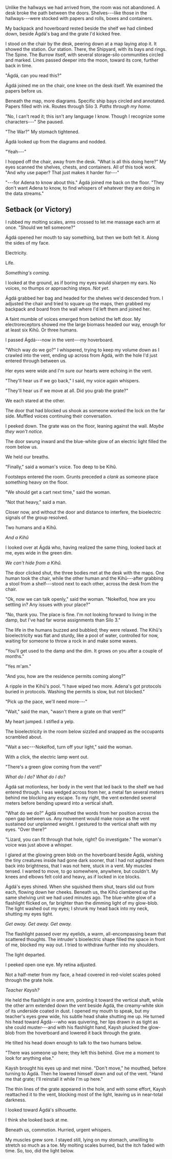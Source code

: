 Unlike the hallways we had arrived from, the room was not abandoned.
A desk broke the path between the doors.
Shelves---like those in the hallways---were stocked with papers and rolls, boxes and containers.

My backpack and hoverboard rested beside the shelf we had climbed down, beside Ágdá's bag and the grate I'd kicked free.

I stood on the chair by the desk, peering down at a map laying atop it.
It showed the station. *Our* station.
There, the Shipyard, with its bays and rings.
The Spine.
The Burrow itself, with several storage-silo communities circled and marked.
Lines passed deeper into the moon, toward its core, further back in time.

<!-- TODO: Sase emotional reaction -->

"Ágdá, can you read this?"

Ágdá joined me on the chair, one knee on the desk itself.
We examined the papers before us.

Beneath the map, more diagrams.
Specific ship bays circled and annotated.
Papers filled with ink.
Routes through Silo 3.
*Paths through my home.*

"No, I can't read it; this isn't any language I know. Though I recognize some characters---" She paused.

"The War?" My stomach tightened.

Ágdá looked up from the diagrams and nodded.

"Yeah---"

I hopped off the chair, away from the desk.
"What is all this doing here?"
My eyes scanned the shelves, chests, and containers.
All of this took work.
"And why use paper? That just makes it harder for---"

"---for Adena to know about this."
Ágdá joined me back on the floor.
"They don't want Adena to know, to find whispers of whatever they are doing in the data streams."

## Setback (or Victory)
I rubbed my molting scales, arms crossed to let me massage each arm at once.
"Should we tell someone?"

Ágdá opened her mouth to say something, but then we both felt it.
Along the sides of my face.

Electricity.

Life.

*Something's coming.*

<!-- TODO: establish how Sase got down from the vent -->

I looked at the ground, as if boring my eyes would sharpen my ears.
No voices, no thumps or approaching steps.
*Not yet.*

Ágdá grabbed her bag and headed for the shelves we'd descended from.
I adjusted the chair and tried to square up the maps, then grabbed my backpack and board from the wall where I'd left them and joined her.

A faint mumble of voices emerged from behind the left door.
My electroreceptors showed me the large biomass headed our way, enough for at least six Kihû.
Or three humans.

I passed Ágdá---now in the vent---my hoverboard.

"Which way do we go?" I whispered, trying to keep my volume down as I crawled into the vent, ending up across from Ágdá, with the hole I'd just entered through between us.

Her eyes were wide and I'm sure our hearts were echoing in the vent.

"They'll hear us if we go back," I said, my voice again whispers.

"They'll hear us if we move at all. Did you grab the grate?"

We each stared at the other.

The door that had blocked us shook as someone worked the lock on the far side. Muffled voices continuing their conversation.

I peeked down.
The grate was on the floor, leaning against the wall.
*Maybe they won't notice.*

The door swung inward and the blue-white glow of an electric light filled the room below us.

We held our breaths.

"Finally," said a woman's voice. Too deep to be Kihû.

Footsteps entered the room.
Grunts preceded a *clank* as someone place something heavy on the floor.

"We should get a cart next time," said the woman.

"Not that heavy," said a man.

Closer now, and without the door and distance to interfere, the bioelectric signals of the group resolved.

Two humans and a Kihû.

*And a Kihû*

I looked over at Ágdá who, having realized the same thing, looked back at me, eyes wide in the green dim.

*We can't hide from a Kihû.*

The door clicked shut, the three bodies met at the desk with the maps. One human took the chair, while the other human and the Kihû---after grabbing a stool from a shelf---stood next to each other, across the desk from the chair.

"Ok, now we can talk openly," said the woman. "Nokelfod, how are you settling in? Any issues with your place?"

"No, thank you. The place is fine. I'm not looking forward to living in the damp, but I've had far worse assignments than Silo 3."

The life in the humans buzzed and bubbled; they were relaxed.
The Kihû's bioelectricity was flat and sturdy, like a pool of water, controlled for now, waiting for someone to throw a rock in and make some waves.

"You'll get used to the damp and the dim. It grows on you after a couple of months."

"Yes m'am."

"And you, how are the residence permits coming along?"

A ripple in the Kihû's pool. "I have wiped two more. Adena's got protocols buried in protocols. Washing the permits is slow, but not blocked."

"Pick up the pace, we'll need more---"

"Wait," said the man, "wasn't there a grate on that vent?"

My heart jumped. I stifled a yelp.

The bioelectricity in the room below sizzled and snapped as the occupants scrambled about.

"Wait a sec---Nokelfod, turn off your light," said the woman.

With a click, the electric lamp went out.

"There's a green glow coming from the vent!"

*What do I do? What do I do?*

Ágdá sat motionless, her body in the vent that led back to the shelf we had entered through.
I was wedged across from her, a metal fan several meters behind me blocking any escape.
To my right, the vent extended several meters before bending upward into a vertical shaft.

"What do we do?" Ágdá mouthed the words from her position across the open gap between us.
Any movement would make noise as the vent sustained our unplanned weight.
I gestured to the vertical shaft with my eyes. "Over there?"

<!-- TODO: More emotional tells from Ágdá and Sase -->

<!-- TODO: what's a good derogatory term humans could use for Kihû? -->
"Lizard, you can fit through that hole, right? Go investigate."
The woman's voice was just above a whisper.

I glared at the glowing green blob on the hoverboard beside Ágdá, wishing the tiny creatures inside had gone dark sooner, that I had not agitated them back into brightness, that I was not here, stuck in a vent.
My muscles tensed. I wanted to move, to go somewhere, anywhere, but couldn't. My knees and elbows felt cold and heavy, as if locked in ice blocks.

Ágdá's eyes shined. When she squished them shut, tears slid out from each, flowing down her cheeks.
Beneath us, the Kihû clambered up the same shelving unit we had used minutes ago.
The blue-white glow of a flashlight flicked on, far brighter than the dimming light of my glow-blob.
The light washed out my eyes; I shrunk my head back into my neck, shutting my eyes tight.

*Get away. Get away. Get away.*

The flashlight passed over my eyelids, a warm, all-encompassing beam that scattered thoughts. The intruder's bioelectric shape filled the space in front of me, blocked my way out.
I tried to withdraw further into my shoulders.

The light departed.

I peeked open one eye. My retina adjusted.

Not a half-meter from my face, a head covered in red-violet scales poked through the grate hole.

*Teacher Kaysh?*

He held the flashlight in one arm, pointing it toward the vertical shaft, while the other arm extended down the vent beside Ágdá, the creamy-white skin of its underside coated in dust.
I opened my mouth to speak, but my teacher's eyes grew wide, his subtle head shake shutting me up.
He turned his head toward Ágdá---who was quivering, her lips drawn in as tight as she could muster---and with his flashlight hand, Kaysh plucked the glow-blob from the hoverboard and lowered it back through the grate.

He tilted his head down enough to talk to the two humans below.

"There was someone up here; they left this behind. Give me a moment to look for anything else."

Kaysh brought his eyes up and met mine.
"Don't move," he mouthed, before turning to Ágdá.
Then he lowered himself down and out of the vent.
"Hand me that grate; I'll reinstall it while I'm up here."

The thin lines of the grate appeared in the hole, and with some effort, Kaysh reattached it to the vent, blocking most of the light, leaving us in near-total darkness.

I looked toward Ágdá's silhouette.

I think she looked back at me.

Beneath us, commotion. Hurried, urgent whispers.

My muscles grew sore. I stayed still, lying on my stomach, unwilling to stretch so much as a toe.
My molting scales burned, but the itch faded with time.
So, too, did the light below.